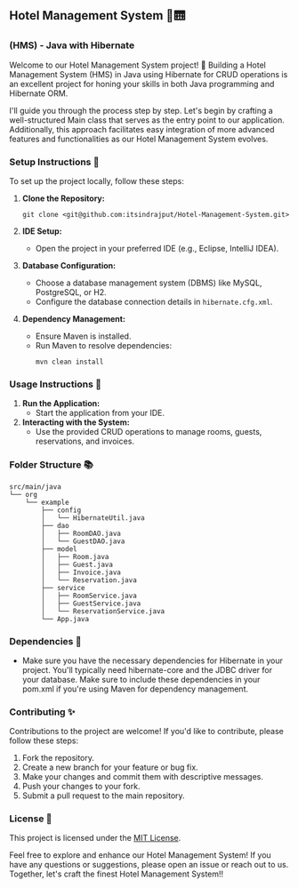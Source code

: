 ## Hotel Management System 🏬🛗

### (HMS) - Java with Hibernate

Welcome to our Hotel Management System project! 🎉 Building a Hotel Management System (HMS) in Java using Hibernate for CRUD operations is an excellent project for honing your skills in both Java programming and Hibernate ORM.

I'll guide you through the process step by step. Let's begin by crafting a well-structured Main class that serves as the entry point to our application. Additionally, this approach facilitates easy integration of more advanced features and functionalities as our Hotel Management System evolves.

### Setup Instructions 🚀

To set up the project locally, follow these steps:

1. **Clone the Repository:**

   ```
   git clone <git@github.com:itsindrajput/Hotel-Management-System.git>
   ```

2. **IDE Setup:**

   - Open the project in your preferred IDE (e.g., Eclipse, IntelliJ IDEA).

3. **Database Configuration:**

   - Choose a database management system (DBMS) like MySQL, PostgreSQL, or H2.
   - Configure the database connection details in `hibernate.cfg.xml`.

4. **Dependency Management:**
   - Ensure Maven is installed.
   - Run Maven to resolve dependencies:
     ```
     mvn clean install
     ```

### Usage Instructions 📘

1. **Run the Application:**
   - Start the application from your IDE.
2. **Interacting with the System:**
   - Use the provided CRUD operations to manage rooms, guests, reservations, and invoices.

### Folder Structure 📚

```
src/main/java
└── org
    └── example
        ├── config
        │   └── HibernateUtil.java
        ├── dao
        │   ├── RoomDAO.java
        │   └── GuestDAO.java
        ├── model
        │   ├── Room.java
        │   ├── Guest.java
        │   ├── Invoice.java
        │   └── Reservation.java
        ├── service
        │   ├── RoomService.java
        │   ├── GuestService.java
        │   └── ReservationService.java
        └── App.java

```

### Dependencies 🚗

- Make sure you have the necessary dependencies for Hibernate in your project. You'll typically need hibernate-core and the JDBC driver for your database. Make sure to include these dependencies in your pom.xml if you're using Maven for dependency management.

### Contributing ✨

Contributions to the project are welcome! If you'd like to contribute, please follow these steps:

1. Fork the repository.
2. Create a new branch for your feature or bug fix.
3. Make your changes and commit them with descriptive messages.
4. Push your changes to your fork.
5. Submit a pull request to the main repository.

### License 📜

This project is licensed under the [MIT License](LICENSE).

Feel free to explore and enhance our Hotel Management System! If you have any questions or suggestions, please open an issue or reach out to us. Together, let's craft the finest Hotel Management System!!
